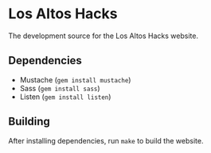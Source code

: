 # Los Altos Hacks

The development source for the Los Altos Hacks website.

## Dependencies

* Mustache (`gem install mustache`)
* Sass (`gem install sass`)
* Listen (`gem install listen`)

## Building

After installing dependencies, run `make` to build the website.
